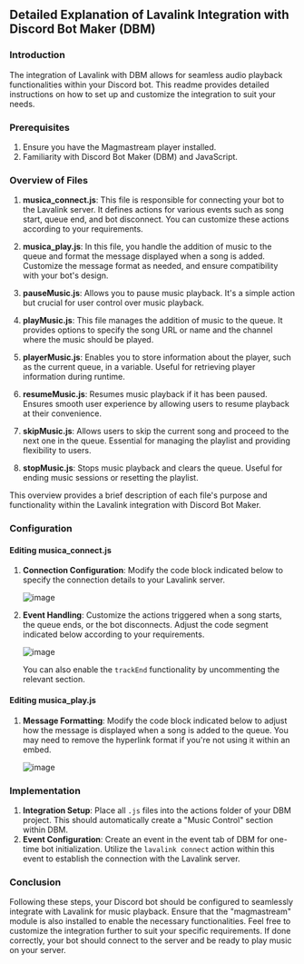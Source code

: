 ## Detailed Explanation of Lavalink Integration with Discord Bot Maker (DBM)

### Introduction
The integration of Lavalink with DBM allows for seamless audio playback functionalities within your Discord bot. This readme provides detailed instructions on how to set up and customize the integration to suit your needs.

### Prerequisites
1. Ensure you have the Magmastream player installed.
2. Familiarity with Discord Bot Maker (DBM) and JavaScript.

### Overview of Files

1. **musica_connect.js**: This file is responsible for connecting your bot to the Lavalink server. It defines actions for various events such as song start, queue end, and bot disconnect. You can customize these actions according to your requirements.

2. **musica_play.js**: In this file, you handle the addition of music to the queue and format the message displayed when a song is added. Customize the message format as needed, and ensure compatibility with your bot's design.

3. **pauseMusic.js**: Allows you to pause music playback. It's a simple action but crucial for user control over music playback.

4. **playMusic.js**: This file manages the addition of music to the queue. It provides options to specify the song URL or name and the channel where the music should be played.

5. **playerMusic.js**: Enables you to store information about the player, such as the current queue, in a variable. Useful for retrieving player information during runtime.

6. **resumeMusic.js**: Resumes music playback if it has been paused. Ensures smooth user experience by allowing users to resume playback at their convenience.

7. **skipMusic.js**: Allows users to skip the current song and proceed to the next one in the queue. Essential for managing the playlist and providing flexibility to users.

8. **stopMusic.js**: Stops music playback and clears the queue. Useful for ending music sessions or resetting the playlist.

This overview provides a brief description of each file's purpose and functionality within the Lavalink integration with Discord Bot Maker.

### Configuration

#### Editing musica_connect.js
1. **Connection Configuration**: Modify the code block indicated below to specify the connection details to your Lavalink server.

   
   ![image](https://github.com/Caio-Sc/lavalink---dbm/assets/53196995/38cd0eb3-46a7-43c6-b850-d920c52f16e1)
   

2. **Event Handling**: Customize the actions triggered when a song starts, the queue ends, or the bot disconnects. Adjust the code segment indicated below according to your requirements.

   
   ![image](https://github.com/Caio-Sc/lavalink---dbm/assets/53196995/6e6b4a0b-ecfc-45fc-9f06-0d5fc86f7942)
   

   You can also enable the `trackEnd` functionality by uncommenting the relevant section.

#### Editing musica_play.js
1. **Message Formatting**: Modify the code block indicated below to adjust how the message is displayed when a song is added to the queue. You may need to remove the hyperlink format if you're not using it within an embed.

   
   ![image](https://github.com/Caio-Sc/lavalink---dbm/assets/53196995/e690ac62-bebe-43a4-a1de-50b76cf2208e)
   

### Implementation

1. **Integration Setup**: Place all `.js` files into the actions folder of your DBM project. This should automatically create a "Music Control" section within DBM.
2. **Event Configuration**: Create an event in the event tab of DBM for one-time bot initialization. Utilize the `lavalink connect` action within this event to establish the connection with the Lavalink server.

### Conclusion

Following these steps, your Discord bot should be configured to seamlessly integrate with Lavalink for music playback. Ensure that the "magmastream" module is also installed to enable the necessary functionalities. Feel free to customize the integration further to suit your specific requirements. If done correctly, your bot should connect to the server and be ready to play music on your server.
